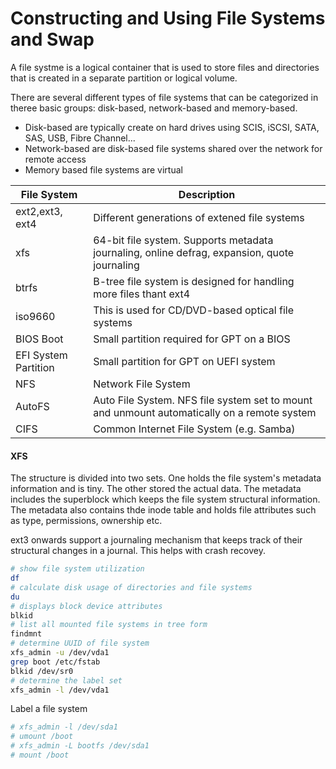 # Constructing and Using File Systems and Swap

A file systme is a logical container that is used to store files and directories that is created in a separate partition or logical volume. 

There are several different types of file systems that can be categorized in theree basic groups: disk-based, network-based and memory-based. 

* Disk-based are typically create on hard drives using SCIS, iSCSI, SATA, SAS, USB, Fibre Channel...
* Network-based are disk-based file systems shared over the network for remote access
* Memory based file systems are virtual

| File System | Description | 
| --- | --- | 
| ext2,ext3, ext4 | Different generations of extened file systems | 
| xfs | 64-bit file system. Supports metadata journaling, online defrag, expansion, quote journaling |
| btrfs | B-tree file system is designed for handling more files thant ext4 |
| iso9660 | This is used for CD/DVD-based optical file systems | 
| BIOS Boot | Small partition required for GPT on a BIOS | 
| EFI System Partition | Small partition for GPT on UEFI system | 
| NFS | Network File System |
| AutoFS | Auto File System. NFS file system set to mount and unmount automatically on a remote system | 
| CIFS | Common Internet File System (e.g. Samba) |


#### XFS

The structure is divided into two sets. One holds the file system's metadata information and is tiny. The other stored the actual data. The metadata includes the  superblock which keeps the file system structural information. The metadata also contains thde inode table and holds file attributes such as type, permissions, ownership etc. 

ext3 onwards support a journaling mechanism that keeps track of their structural changes in a journal. This helps with crash recovey. 

```bash
# show file system utilization
df
# calculate disk usage of directories and file systems
du
# displays block device attributes
blkid
# list all mounted file systems in tree form
findmnt
# determine UUID of file system 
xfs_admin -u /dev/vda1
grep boot /etc/fstab
blkid /dev/sr0
# determine the label set 
xfs_admin -l /dev/vda1
```

Label a file system

```bash
# xfs_admin -l /dev/sda1
# umount /boot
# xfs_admin -L bootfs /dev/sda1
# mount /boot
```